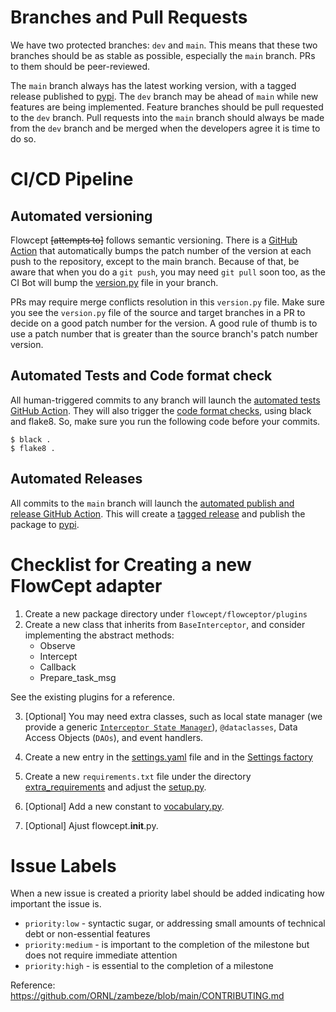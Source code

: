 
# Branches and Pull Requests

We have two protected branches: `dev` and `main`. This means that these two branches should be as stable as
possible, especially the `main` branch. PRs to them should be peer-reviewed.   

The `main` branch always has the latest working version, with a tagged release published to 
[pypi](https://pypi.org/project/flowcept). 
The `dev` branch may be ahead of `main` while new features are
being implemented. Feature branches should be pull requested to the `dev` branch. Pull requests into the 
`main` branch should always be made from the `dev` branch and be merged when the developers agree it is time
to do so.

# CI/CD Pipeline

## Automated versioning

Flowcept ~~[attempts to]~~ follows semantic versioning.
There is a [GitHub Action](.github/workflows/bump-version.yml) that automatically bumps the 
patch number of the version at each push to the repository, except to the main branch. 
Because of that, be aware that when you do a `git push`, you may need `git pull` soon too, as the
CI Bot will bump the [version.py](flowcept/version.py) file in your branch.

PRs may require merge conflicts resolution in this `version.py` file. Make sure you see the `version.py` file of the
source and target branches in a PR to decide on a good patch number for the version. A good rule of thumb 
is to use a patch number that is greater than the source branch's patch number version.

## Automated Tests and Code format check

All human-triggered commits to any branch will launch the [automated tests GitHub Action](.github/workflows/run-unit-tests.yml).
They will also trigger the [code format checks](.github/workflows/code-formatting.yml),
using black and flake8. So, make sure you run the following code before your commits.

```shell
$ black .
$ flake8 .  
```

## Automated Releases

All commits to the `main` branch will launch the [automated publish and release GitHub Action](.github/workflows/create-release-n-publish.yml).
This will create a [tagged release](https://github.com/ORNL/flowcept/releases) and publish the package to [pypi](https://pypi.org/project/flowcept).

# Checklist for Creating a new FlowCept adapter

1. Create a new package directory under `flowcept/flowceptor/plugins`
2. Create a new class that inherits from `BaseInterceptor`, and consider implementing the abstract methods:
    - Observe
    - Intercept
    - Callback
    - Prepare_task_msg
    
See the existing plugins for a reference.

3. [Optional] You may need extra classes, such as 
   local state manager (we provide a generic [`Interceptor State Manager`](flowcept/flowceptor/plugins/interceptor_state_manager.py)),
   `@dataclasses`, Data Access Objects (`DAOs`), and event handlers.

4. Create a new entry in the [settings.yaml](resources/settings.yaml) file and in the [Settings factory](flowcept/flowceptor/plugins/settings_factory.py)

5. Create a new `requirements.txt` file under the directory [extra_requirements](extra_requirements) and
adjust the [setup.py](setup.py).

6. [Optional] Add a new constant to [vocabulary.py](flowcept/commons/vocabulary.py).

7. [Optional] Ajust flowcept.__init__.py.


# Issue Labels

When a new issue is created a priority label should be added indicating how important the issue is.

* `priority:low` - syntactic sugar, or addressing small amounts of technical debt or non-essential features
* `priority:medium` - is important to the completion of the milestone but does not require immediate attention
* `priority:high` - is essential to the completion of a milestone

Reference: https://github.com/ORNL/zambeze/blob/main/CONTRIBUTING.md
